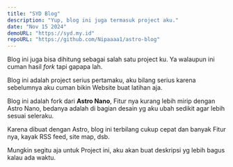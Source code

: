 ```yaml
---
title: "SYD Blog"
description: "Yup, blog ini juga termasuk project aku."
date: "Nov 15 2024"
demoURL: "https://syd.my.id"
repoURL: "https://github.com/Nipaaaa1/astro-blog"
---
```


Blog ini juga bisa dihitung sebagai salah satu project ku. Ya walaupun ini cuman hasil _fork_ tapi gapapa lah.

Blog ini adalah project serius pertamaku, aku bilang serius karena sebelumnya aku cuman bikin Website buat latihan aja.

Blog ini adalah fork dari **Astro Nano**, Fitur nya kurang lebih mirip dengan Astro Nano, bedanya adalah di bagian desain yg aku ubah sedikit agar lebih sesuai seleraku.

Karena dibuat dengan Astro, blog ini terbilang cukup cepat dan banyak Fitur nya, kayak RSS feed, site map, dsb.

Mungkin segitu aja untuk Project ini, aku akan buat deskripsi yg lebih bagus kalau ada waktu.
